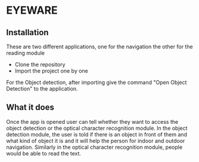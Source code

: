 # EYEWARE

## Installation

These are two different applications,
one for the navigation the other for the reading module

- Clone the repository
- Import the project one by one

For the Object detection, after importing give the command "Open Object Detection" to the application.

## What it does
Once the app is opened user can tell whether they want to access the object detection or the optical character recognition module. In the object detection module, the user is told if there is an object in front of them and what kind of object it is and it will help the person for indoor and outdoor navigation. Similarly in the optical character recognition module, people would be able to read the text.
